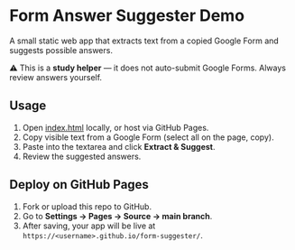 # Form Answer Suggester Demo

A small static web app that extracts text from a copied Google Form and suggests possible answers.

⚠️ This is a **study helper** — it does not auto-submit Google Forms. Always review answers yourself.

## Usage

1. Open [index.html](./index.html) locally, or host via GitHub Pages.
2. Copy visible text from a Google Form (select all on the page, copy).
3. Paste into the textarea and click **Extract & Suggest**.
4. Review the suggested answers.

## Deploy on GitHub Pages

1. Fork or upload this repo to GitHub.
2. Go to **Settings → Pages → Source → main branch**.
3. After saving, your app will be live at `https://<username>.github.io/form-suggester/`.
